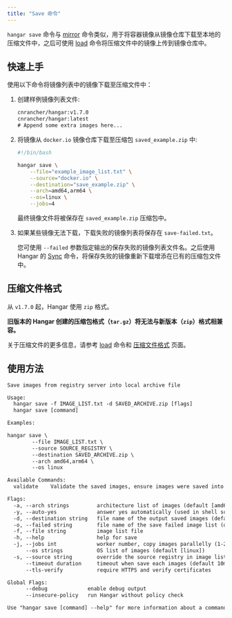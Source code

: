 ```yaml
---
title: "Save 命令"
---
```


`hangar save` 命令与 [mirror](/docs/v1.7/mirror/mirror) 命令类似，用于将容器镜像从镜像仓库下载至本地的压缩文件中，之后可使用 [load](/docs/v1.7/load/load) 命令将压缩文件中的镜像上传到镜像仓库中。

## 快速上手

使用以下命令将镜像列表中的镜像下载至压缩文件中：

1. 创建样例镜像列表文件:

    ```txt title="example_image_list.txt"
    cnrancher/hangar:v1.7.0
    cnrancher/hangar:latest
    # Append some extra images here...
    ```

2. 将镜像从 `docker.io` 镜像仓库下载至压缩包 `saved_example.zip` 中:

    ```bash
    #!/bin/bash

    hangar save \
        --file="example_image_list.txt" \
        --source="docker.io" \
        --destination="save_example.zip" \
        --arch=amd64,arm64 \
        --os=linux \
        --jobs=4
    ```

    最终镜像文件将被保存在 `saved_example.zip` 压缩包中。

3. 如果某些镜像无法下载，下载失败的镜像列表将保存在 `save-failed.txt`。

    您可使用 `--failed` 参数指定输出的保存失败的镜像列表文件名。之后使用 Hangar 的 [Sync](/v1.7/sync/sync) 命令，将保存失败的镜像重新下载增添在已有的压缩包文件中。

## 压缩文件格式

从 `v1.7.0` 起，Hangar 使用 `zip` 格式。

**旧版本的 Hangar 创建的压缩包格式（`tar.gz`）将无法与新版本（`zip`）格式相兼容。**

关于压缩文件的更多信息，请参考 [load](/docs/v1.7/load/load) 命令和 [压缩文件格式](/docs/v1.7/save/archive) 页面。

## 使用方法

```txt title="hangar save --help"
Save images from registry server into local archive file

Usage:
  hangar save -f IMAGE_LIST.txt -d SAVED_ARCHIVE.zip [flags]
  hangar save [command]

Examples:

hangar save \
        --file IMAGE_LIST.txt \
        --source SOURCE_REGISTRY \
        --destination SAVED_ARCHIVE.zip \
        --arch amd64,arm64 \
        --os linux

Available Commands:
  validate    Validate the saved images, ensure images were saved into archive file

Flags:
  -a, --arch strings         architecture list of images (default [amd64,arm64])
  -y, --auto-yes             answer yes automatically (used in shell script)
  -d, --destination string   file name of the output saved images (default "saved-images.zip")
  -o, --failed string        file name of the save failed image list (default "save-failed.txt")
  -f, --file string          image list file
  -h, --help                 help for save
  -j, --jobs int             worker number, copy images parallelly (1-20) (default 1)
      --os strings           OS list of images (default [linux])
  -s, --source string        override the source registry in image list
      --timeout duration     timeout when save each images (default 10m0s)
      --tls-verify           require HTTPS and verify certificates

Global Flags:
      --debug             enable debug output
      --insecure-policy   run Hangar without policy check

Use "hangar save [command] --help" for more information about a command.
```
